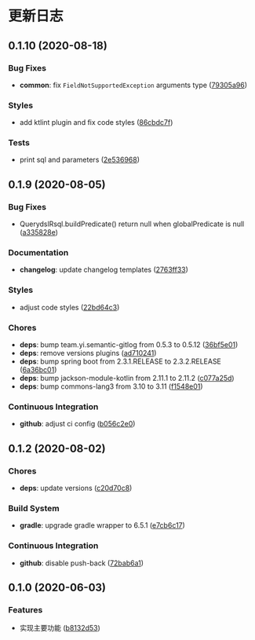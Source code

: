 # 更新日志

## 0.1.10 (2020-08-18)

### Bug Fixes

- **common**: fix `FieldNotSupportedException` arguments type ([79305a96](https://github.com/ymind/rsql-querydsl/commit/79305a960f69425cad91dc583ea257fd63b1cfae))


### Styles

- add ktlint plugin and fix code styles ([86cbdc7f](https://github.com/ymind/rsql-querydsl/commit/86cbdc7fff7d12af278b569fed3d1140aa7a535c))


### Tests

- print sql and parameters ([2e536968](https://github.com/ymind/rsql-querydsl/commit/2e536968f1cddbca14ecca7561d15da4568872be))


## 0.1.9 (2020-08-05)

### Bug Fixes

- QuerydslRsql.buildPredicate() return null when globalPredicate is null ([a335828e](https://github.com/ymind/rsql-querydsl/commit/a335828e0f1c2b9dfaa4101dc03a96ff10aa92d4))


### Documentation

- **changelog**: update changelog templates ([2763ff33](https://github.com/ymind/rsql-querydsl/commit/2763ff33d0c2a5724a76d2790fcbc026526c62bd))


### Styles

- adjust code styles ([22bd64c3](https://github.com/ymind/rsql-querydsl/commit/22bd64c3221f82cdbb96aaf3291bc33714595fa5))


### Chores

- **deps**: bump team.yi.semantic-gitlog from 0.5.3 to 0.5.12 ([36bf5e01](https://github.com/ymind/rsql-querydsl/commit/36bf5e01191d3691c0c73c4fc0bdfea6144469e8))
- **deps**: remove versions plugins ([ad710241](https://github.com/ymind/rsql-querydsl/commit/ad7102414c2e1a845b9dda95d457c0eb7668aa70))
- **deps**: bump spring boot from 2.3.1.RELEASE to 2.3.2.RELEASE ([6a36bc01](https://github.com/ymind/rsql-querydsl/commit/6a36bc01b6dfb7ce9333ee756507c2c044ad17c8))
- **deps**: bump jackson-module-kotlin from 2.11.1 to 2.11.2 ([c077a25d](https://github.com/ymind/rsql-querydsl/commit/c077a25d2d035ec4156f0d372e2533cc96c65df4))
- **deps**: bump commons-lang3 from 3.10 to 3.11 ([f1548e01](https://github.com/ymind/rsql-querydsl/commit/f1548e01b77ff988cc0a8f76851afa65e50a71aa))


### Continuous Integration

- **github**: adjust ci config ([b056c2e0](https://github.com/ymind/rsql-querydsl/commit/b056c2e0e60da73d749e03f82043173915ee91cf))


## 0.1.2 (2020-08-02)

### Chores

- **deps**: update versions ([c20d70c8](https://github.com/ymind/rsql-querydsl/commit/c20d70c8447c13c055f80bdb950816c533855cfc))


### Build System

- **gradle**: upgrade gradle wrapper to 6.5.1 ([e7cb6c17](https://github.com/ymind/rsql-querydsl/commit/e7cb6c17d89e77067610fbe8216d21b886b99928))


### Continuous Integration

- **github**: disable push-back ([72bab6a1](https://github.com/ymind/rsql-querydsl/commit/72bab6a185119ea11cc8c508f0d20b99d4a2d6a5))


## 0.1.0 (2020-06-03)

### Features

- 实现主要功能 ([b8132d53](https://github.com/ymind/rsql-querydsl/commit/b8132d53c66694f519bc5104d3843f934a008200))

